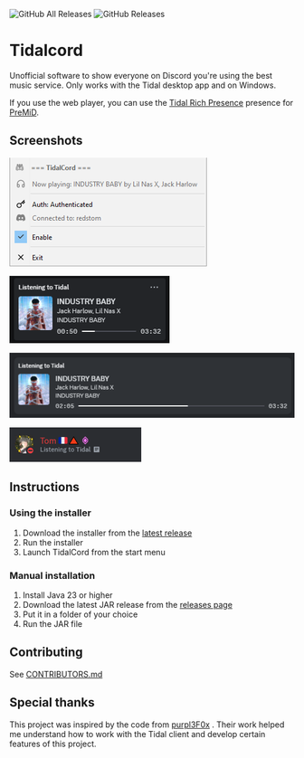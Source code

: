 ![GitHub All Releases](https://img.shields.io/github/downloads/RedsTom/Tidalcord/total?style=for-the-badge&logo=Tidal&label=Total%20downloads)
![GitHub Releases](https://img.shields.io/github/downloads/RedsTom/Tidalcord/latest/total?style=for-the-badge&logo=Tidal&label=Downloads%20on%20latest)
# Tidalcord
Unofficial software to show everyone on Discord you're using the best music service. 
Only works with the Tidal desktop app and on Windows.

If you use the web player, you can use the [Tidal Rich Presence](https://premid.app/store/presences/Tidal) 
presence for [PreMiD](https://premid.app/).

## Screenshots
![Screenshot](./assets/screenshot-appmenu.png)

![Screenshot](./assets/screenshot-onpopup.png)

![Screenshot](./assets/screenshot-onprofile.png)

![Screenshot](./assets/screenshot-onsidebar.png)

## Instructions
### Using the installer
1. Download the installer from the [latest release](https://github.com/RedsTom/Tidalcord/releases/latest)
2. Run the installer
3. Launch TidalCord from the start menu

### Manual installation
1. Install Java 23 or higher
2. Download the latest JAR release from the [releases page](https://github.com/RedsTom/Tidalcord/releases/latest)
3. Put it in a folder of your choice
4. Run the JAR file

## Contributing
See [CONTRIBUTORS.md]()

## Special thanks
This project was inspired by the code from [purpl3F0x](https://github.com/purpl3F0x/) . Their work helped me understand
how to work with the Tidal client and develop certain features of this project.